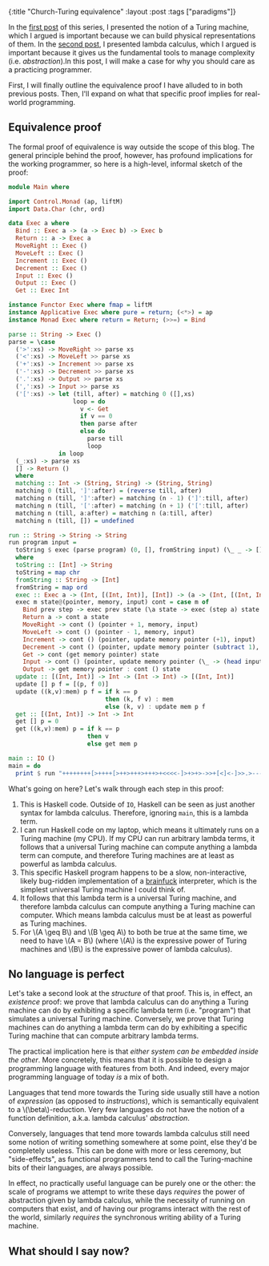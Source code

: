 {:title "Church-Turing equivalence"
 :layout :post
 :tags ["paradigms"]}

In the [first post][turing] of this series, I presented the notion of a Turing
machine, which I argued is important because we can build physical
representations of them. In the [second post][lambda], I presented lambda
calculus, which I argued is important because it gives us the fundamental tools
to manage complexity (i.e. _abstraction_).In this post, I will make a case for
why you should care as a practicing programmer.

[turing]: https://cuddly-octo-palm-tree.com/posts/2021-05-30-imperative-turing
[lambda]: https://cuddly-octo-palm-tree.com/posts/2021-06-06-functional-church

First, I will finally outline the equivalence proof I have alluded to in both
previous posts. Then, I'll expand on what that specific proof implies for
real-world programming.

## Equivalence proof

The formal proof of equivalence is way outside the scope of this blog. The
general principle behind the proof, however, has profound implications for the
working programmer, so here is a high-level, informal sketch of the proof:

```haskell
module Main where

import Control.Monad (ap, liftM)
import Data.Char (chr, ord)

data Exec a where
  Bind :: Exec a -> (a -> Exec b) -> Exec b
  Return :: a -> Exec a
  MoveRight :: Exec ()
  MoveLeft :: Exec ()
  Increment :: Exec ()
  Decrement :: Exec ()
  Input :: Exec ()
  Output :: Exec ()
  Get :: Exec Int

instance Functor Exec where fmap = liftM
instance Applicative Exec where pure = return; (<*>) = ap
instance Monad Exec where return = Return; (>>=) = Bind

parse :: String -> Exec ()
parse = \case
  ('>':xs) -> MoveRight >> parse xs
  ('<':xs) -> MoveLeft >> parse xs
  ('+':xs) -> Increment >> parse xs
  ('-':xs) -> Decrement >> parse xs
  ('.':xs) -> Output >> parse xs
  (',':xs) -> Input >> parse xs
  ('[':xs) -> let (till, after) = matching 0 ([],xs)
                  loop = do
                    v <- Get
                    if v == 0
                    then parse after
                    else do
                      parse till
                      loop
              in loop
  (_:xs) -> parse xs
  [] -> Return ()
  where
  matching :: Int -> (String, String) -> (String, String)
  matching 0 (till, ']':after) = (reverse till, after)
  matching n (till, ']':after) = matching (n - 1) (']':till, after)
  matching n (till, '[':after) = matching (n + 1) ('[':till, after)
  matching n (till, a:after) = matching n (a:till, after)
  matching n (till, []) = undefined

run :: String -> String -> String
run program input =
  toString $ exec (parse program) (0, [], fromString input) (\_ _ -> [])
  where
  toString :: [Int] -> String
  toString = map chr
  fromString :: String -> [Int]
  fromString = map ord
  exec :: Exec a -> (Int, [(Int, Int)], [Int]) -> (a -> (Int, [(Int, Int)], [Int]) -> [Int]) -> [Int]
  exec m state@(pointer, memory, input) cont = case m of
    Bind prev step -> exec prev state (\a state -> exec (step a) state cont)
    Return a -> cont a state
    MoveRight -> cont () (pointer + 1, memory, input)
    MoveLeft -> cont () (pointer - 1, memory, input)
    Increment -> cont () (pointer, update memory pointer (+1), input)
    Decrement -> cont () (pointer, update memory pointer (subtract 1), input)
    Get -> cont (get memory pointer) state
    Input -> cont () (pointer, update memory pointer (\_ -> (head input)), tail input)
    Output -> get memory pointer : cont () state
  update :: [(Int, Int)] -> Int -> (Int -> Int) -> [(Int, Int)]
  update [] p f = [(p, f 0)]
  update ((k,v):mem) p f = if k == p
                           then (k, f v) : mem
                           else (k, v) : update mem p f
  get :: [(Int, Int)] -> Int -> Int
  get [] p = 0
  get ((k,v):mem) p = if k == p
                      then v
                      else get mem p

main :: IO ()
main = do
  print $ run "++++++++[>++++[>++>+++>+++>+<<<<-]>+>+>->>+[<]<-]>>.>---.+++++++..+++.>>.<-.<.+++.------.--------.>>+.>++." ""
```

What's going on here? Let's walk through each step in this proof:

1. This is Haskell code. Outside of `IO`, Haskell can be seen  as just another
   syntax for lambda calculus. Therefore, ignoring `main`, this is a lambda
   term.
2. I can run Haskell code on my laptop, which means it ultimately runs on a
   Turing machine (my CPU). If my CPU can run arbitrary lambda terms, it
   follows that a universal Turing machine can compute anything a lambda term can
   compute, and therefore Turing machines are at least as powerful as lambda
   calculus.
3. This specific Haskell program happens to be a slow, non-interactive, likely
   bug-ridden implementation of a [brainfuck] interpreter, which is the
   simplest universal Turing machine I could think of.
4. It follows that this lambda term is a universal Turing machine, and
   therefore lambda calculus can compute anything a Turing machine can
   computer. Which means lambda calculus must be at least as powerful as Turing
   machines.
5. For \\(A \\geq B\\) and \\(B \\geq A\\) to both be true at the same time, we
   need to have \\(A = B\\) (where \\(A\\) is the expressive power of Turing
   machines and \\(B\\) is the expressive power of lambda calculus).

[brainfuck]: https://esolangs.org/wiki/Brainfuck

## No language is perfect

Let's take a second look at the _structure_ of that proof. This is, in effect,
an _existence_ proof: we prove that lambda calculus can do anything a Turing
machine can do by exhibiting a specific lambda term (i.e. "program") that
simulates a universal Turing machine. Conversely, we prove that Turing machines
can do anything a lambda term can do by exhibiting a specific Turing machine
that can compute arbitrary lambda terms.

The practical implication here is that _either system can be embedded inside
the other_. More concretely, this means that it is possible to design a
programming language with features from both. And indeed, every major
programming language of today _is_ a mix of both.

Languages that tend more towards the Turing side usually still have a notion of
_expression_ (as opposed to _instructions_), which is semantically equivalent
to a \\(\\beta\\)-reduction. Very few languages do not have the notion of a
function definition, a.k.a. lambda calculus' _abstraction_.

Conversely, languages that tend more towards lambda calculus still need some
notion of writing something somewhere at some point, else they'd be completely
useless. This can be done with more or less ceremony, but "side-effects", as
functional programmers tend to call the Turing-machine bits of their languages,
are always possible.

In effect, no practically useful language can be purely one or the other: the
scale of programs we attempt to write these days _requires_ the power of
abstraction given by lambda calculus, while the necessity of running on
computers that exist, and of having our programs interact with the rest of the
world, similarly _requires_ the synchronous writing ability of a Turing machine.

## What should I say now?

